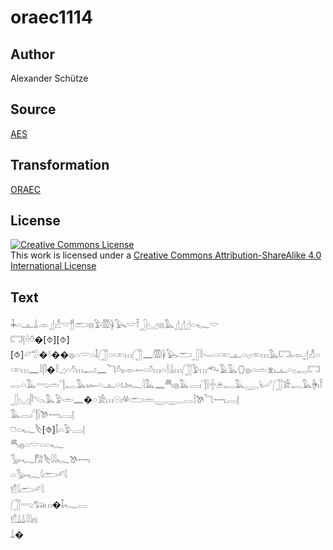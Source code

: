 # oraec1114

## Author

Alexander Schütze

## Source

[AES](https://github.com/simondschweitzer/aes)

## Transformation

[ORAEC](https://oraec.github.io/)

## License

<a rel="license" href="http://creativecommons.org/licenses/by-sa/4.0/"><img alt="Creative Commons License" style="border-width:0" src="https://i.creativecommons.org/l/by-sa/4.0/88x31.png" /></a><br />This work is licensed under a <a rel="license" href="http://creativecommons.org/licenses/by-sa/4.0/">Creative Commons Attribution-ShareAlike 4.0 International License</a>

## Text

𓇓𓏏𓊵𓏙𓁹𓊨𓀭𓎟𓊽𓂧𓊖𓅱𓏃𓋀𓅂𓎟𓍋𓃀𓈋𓊖𓅓𓊨𓊨𓊨𓏏𓆑𓎟<br>
𓉐𓊤𓏐𓏊�[⯑][⯑][⯑]𓃿𓅿�𓍱��𓐍𓏏𓎟𓏏𓄤𓃂𓏏𓏒𓏥𓃂𓈖𓏃𓋀𓅂𓂧𓃀𓎛𓄑𓏏𓏒𓊵𓏏𓊪𓏒𓏥𓅓𓉐𓏤𓁹𓊨𓀭𓏏𓏒𓏥𓈖𓎛𓋴�𓎛𓈎𓏏𓏊𓏥𓂝𓈖𓆓𓏊𓏤𓏤𓁹𓍿𓏏𓏊𓏥𓏏𓌉𓏙𓏥𓃂𓅱𓏥𓆞𓄿𓅓𓂘𓐍𓏏𓏛𓁷𓏤𓊵𓏏𓊪𓉻𓉐𓂋𓏏𓅓𓂸𓏛𓊹𓉻𓅓𓆱𓏏𓊵𓏏𓂓𓏤𓆑𓇋𓅓𓈖𓄪𓐍𓅓𓂋𓏤𓊹𓍛𓏶𓂉𓉻𓅓𓇾𓈒𓂦𓃂𓀀𓉻𓅓𓋄𓏤𓍋𓃀𓈋𓋴𓌫𓅓𓅱𓏛𓈖�𓏏𓀀𓏥𓇳𓏤𓋬𓂧𓏛𓇾𓇾𓈒𓈒𓂋𓌉𓌗𓆓𓌕𓏤𓐙𓊤<br>
𓅓𓂋𓏤𓊹𓍛𓌗𓌕𓏤𓐙𓊤<br>
𓈞𓏏𓆑𓌸[⯑]𓄤𓏏𓅱𓐙𓊤<br>
𓄪𓐍𓏏𓎟𓏏𓏏𓆑<br>
𓅭𓆑𓀗𓌸𓇋𓇋𓆑𓌗𓌕𓏤<br>
𓏏𓅭𓆑𓇋𓂧𓄔𓇋<br>
𓀸𓇋𓂧𓄔𓇋<br>
𓃂𓂸𓃒𓏥�𓄤𓆑𓂋<br>
𓀸𓍑𓍑𓇋𓇋𓁶<br>
𓍑�<br>
